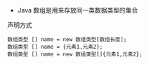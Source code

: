 
- Java 数组是用来存放同一类数据类型的集合

声明方式

    数组类型 [] name = new 数组类型[数组长度];
    数组类型 [] name = {元素1,元素2};
    数组类型 [] name = new 数组类型[]{元素1,元素2};
    
    
